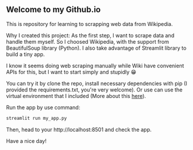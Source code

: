 ## Welcome to my Github.io
This is repository for learning to scrapping web data from Wikipedia.

Why I created this project: As the first step, I want to scrape data and handle them myself. So I choosed Wikipedia, with the support from BeautifulSoup library (Python). I also take advantage of Streamlit library to build a tiny app.

I know it seems doing web scraping manually  while Wiki have convenient APIs for this, but I want to start simply and stupidly :grin:

You can try it by clone the repo, install necessary dependencies with pip (I provided the requirements.txt, you're very welcome). Or use can use the virtual environment that I included (More about this [here](https://docs.python.org/3/tutorial/venv.html)).

Run the app by use command:

```python
streamlit run my_app.py
```

Then, head to your http://localhost:8501 and check the app.

Have a nice day!
